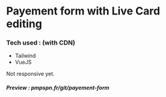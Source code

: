 # Payement form with Live Card editing

### Tech used : (with CDN)
- Tailwind
- VueJS

Not responsive yet.

##### Preview : pmpspn.fr/git/payement-form
